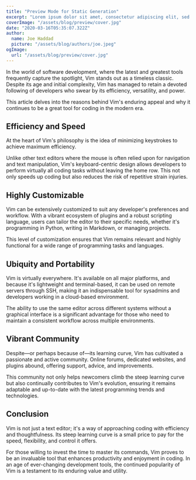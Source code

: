 ```yaml
---
title: "Preview Mode for Static Generation"
excerpt: "Lorem ipsum dolor sit amet, consectetur adipiscing elit, sed do eiusmod tempor incididunt ut labore et dolore magna aliqua. Praesent elementum facilisis leo vel fringilla est ullamcorper eget. At imperdiet dui accumsan sit amet nulla facilities morbi tempus."
coverImage: "/assets/blog/preview/cover.jpg"
date: "2020-03-16T05:35:07.322Z"
author:
  name: Joe Haddad
  picture: "/assets/blog/authors/joe.jpeg"
ogImage:
  url: "/assets/blog/preview/cover.jpg"
---
```


In the world of software development, where the latest and greatest tools frequently capture the spotlight, Vim stands out as a timeless classic. Despite its age and initial complexity, Vim has managed to retain a devoted following of developers who swear by its efficiency, versatility, and power.

This article delves into the reasons behind Vim's enduring appeal and why it continues to be a great tool for coding in the modern era.

## Efficiency and Speed

At the heart of Vim's philosophy is the idea of minimizing keystrokes to achieve maximum efficiency.

Unlike other text editors where the mouse is often relied upon for navigation and text manipulation, Vim's keyboard-centric design allows developers to perform virtually all coding tasks without leaving the home row. This not only speeds up coding but also reduces the risk of repetitive strain injuries.

## Highly Customizable

Vim can be extensively customized to suit any developer's preferences and workflow. With a vibrant ecosystem of plugins and a robust scripting language, users can tailor the editor to their specific needs, whether it's programming in Python, writing in Markdown, or managing projects.

This level of customization ensures that Vim remains relevant and highly functional for a wide range of programming tasks and languages.

## Ubiquity and Portability

Vim is virtually everywhere. It's available on all major platforms, and because it's lightweight and terminal-based, it can be used on remote servers through SSH, making it an indispensable tool for sysadmins and developers working in a cloud-based environment.

The ability to use the same editor across different systems without a graphical interface is a significant advantage for those who need to maintain a consistent workflow across multiple environments.

## Vibrant Community

Despite—or perhaps because of—its learning curve, Vim has cultivated a passionate and active community. Online forums, dedicated websites, and plugins abound, offering support, advice, and improvements.

This community not only helps newcomers climb the steep learning curve but also continually contributes to Vim's evolution, ensuring it remains adaptable and up-to-date with the latest programming trends and technologies.

## Conclusion

Vim is not just a text editor; it's a way of approaching coding with efficiency and thoughtfulness. Its steep learning curve is a small price to pay for the speed, flexibility, and control it offers.

For those willing to invest the time to master its commands, Vim proves to be an invaluable tool that enhances productivity and enjoyment in coding. In an age of ever-changing development tools, the continued popularity of Vim is a testament to its enduring value and utility.
